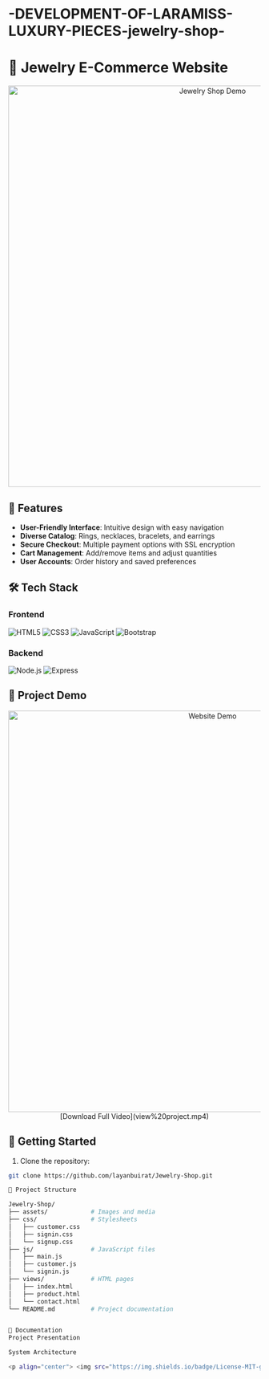 # -DEVELOPMENT-OF-LARAMISS-LUXURY-PIECES-jewelry-shop-
# 💎 Jewelry E-Commerce Website

<div align="center">
  <img src="view%20project.gif" width="800" alt="Jewelry Shop Demo">
</div>

## 🌟 Features
- **User-Friendly Interface**: Intuitive design with easy navigation
- **Diverse Catalog**: Rings, necklaces, bracelets, and earrings
- **Secure Checkout**: Multiple payment options with SSL encryption
- **Cart Management**: Add/remove items and adjust quantities
- **User Accounts**: Order history and saved preferences

## 🛠️ Tech Stack
### Frontend
![HTML5](https://img.shields.io/badge/HTML5-E34F26?logo=html5)
![CSS3](https://img.shields.io/badge/CSS3-1572B6?logo=css3)
![JavaScript](https://img.shields.io/badge/JavaScript-F7DF1E?logo=javascript)
![Bootstrap](https://img.shields.io/badge/Bootstrap-7952B3?logo=bootstrap)

### Backend
![Node.js](https://img.shields.io/badge/Node.js-339933?logo=nodedotjs)
![Express](https://img.shields.io/badge/Express-000000?logo=express)

## 🎥 Project Demo
<div align="center">
  <img src="view%20project.gif" width="800" alt="Website Demo">
  <br>
  [Download Full Video](view%20project.mp4)
</div>

## 🚀 Getting Started
1. Clone the repository:
```bash
git clone https://github.com/layanbuirat/Jewelry-Shop.git

📂 Project Structure

Jewelry-Shop/
├── assets/            # Images and media
├── css/               # Stylesheets
│   ├── customer.css
│   ├── signin.css
│   └── signup.css
├── js/                # JavaScript files
│   ├── main.js
│   ├── customer.js
│   └── signin.js
├── views/             # HTML pages
│   ├── index.html
│   ├── product.html
│   └── contact.html
└── README.md          # Project documentation


📄 Documentation
Project Presentation

System Architecture

<p align="center"> <img src="https://img.shields.io/badge/License-MIT-green"> <img src="https://img.shields.io/badge/Version-1.0.0-blue"> </p> ```

